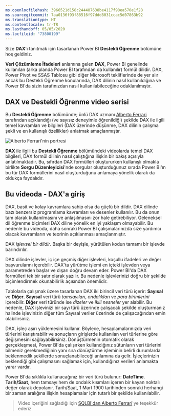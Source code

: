 ```yaml
---
ms.openlocfilehash: 3966521d158c244487638be4117f98ea570e1f28
ms.sourcegitcommit: 7aa0136f93f88516f97ddd8031ccac5d07863b92
ms.translationtype: HT
ms.contentlocale: tr-TR
ms.lasthandoff: 05/05/2020
ms.locfileid: "73800199"
---
```

Size **DAX**'ı tanıtmak için tasarlanan Power BI **Destekli Öğrenme** bölümüne hoş geldiniz.

**Veri Çözümleme İfadeleri** anlamına gelen **DAX**, Power BI genelinde kullanılan (arka planda Power BI tarafından da kullanılır) formül dilidir. DAX, Power Pivot ve SSAS Tablosu gibi diğer Microsoft tekliflerinde de yer alır ancak bu Destekli Öğrenme konularında, DAX dilinin nasıl kullanıldığına ve Power BI'da sizin tarafınızdan nasıl kullanılabileceğine odaklanılmıştır.

## <a name="dax-and-this-guided-learning-video-series"></a>DAX ve Destekli Öğrenme video serisi
Bu **Destekli Öğrenme** bölümünde; ünlü DAX uzmanı [Alberto Ferrari](https://www.sqlbi.com/learning-dax) tarafından açıklandığı (ve sayısız deneyimle öğrenildiği) şekilde DAX ile ilgili temel kavramları ve bilgileri (DAX üzerinde düşünme, DAX dilinin çalışma şekli ve en kullanışlı özellikler) anlatmak amaçlanmıştır.

![Alberto Ferrari'nin portresi](media/7-1-intro-to-dax/intro_dax_6_alberto_ferrari.png)

**DAX** ile ilgili bu **Destekli Öğrenme** bölümündeki videolarda temel DAX bilgileri, DAX formül dilinin nasıl çalıştığına ilişkin bir bakış açısıyla anlatılmaktadır. Bu, sıfırdan DAX formülleri oluştururken kullanışlı olmakla birlikte **Sorgu Düzenleyicisi**'nde sorgular oluşturduğunuz sırada Power BI'ın bu tür DAX formüllerini nasıl oluşturduğunu anlamaya yönelik olarak da oldukça faydalıdır.

## <a name="in-this-video---introduction-to-dax"></a>Bu videoda - DAX'a giriş
DAX, basit ve kolay kavramlara sahip olsa da güçlü bir dildir. DAX dilinde bazı benzersiz programlama kavramları ve desenler kullanılır. Bu da onun tam olarak kullanılmasını ve anlaşılmasını zor hale getirebiliyor. Geleneksel dil öğrenme biçimleri DAX diline yönelik en iyi yaklaşım olmayabilir. Bu nedenle bu videoda, daha sonraki Power BI çalışmalarınızda size yardımcı olacak kavramların ve teorinin açıklanması amaçlanmıştır.

DAX *işlevsel bir dildir*. Başka bir deyişle, yürütülen kodun tamamı bir işlevde barındırılır.

DAX dilinde işlevler, iç içe geçmiş diğer işlevleri, koşullu ifadeleri ve değer başvurularını içerebilir. DAX'ta yürütme işlemi en içteki işlevden veya parametreden başlar ve dışarı doğru devam eder. Power BI'da DAX formülleri tek bir satır olarak yazılır. Bu nedenle işlevlerinizi doğru bir şekilde biçimlendirmek okunabilirlik açısından önemlidir.

Tablolarla çalışmak üzere tasarlanan DAX iki birincil veri türü içerir: **Sayısal** ve **Diğer**. **Sayısal** veri türü *tamsayıları*, *ondalıkları* ve *para birimlerini* içerebilir. **Diğer** veri türünde ise *dizeler* ve *ikili nesneler* yer alabilir. Bu nedenle, DAX işlevinizi bir sayı türü üzerinde çalışacak şekilde oluşturmanız halinde işlevinizin diğer tüm Sayısal veriler üzerinde de çalışacağından emin olabilirsiniz.

DAX, işleç aşırı yüklemesini kullanır. Böylece, hesaplamalarınızda veri türlerini karıştırabilir ve sonuçların girişlerde kullanılan veri türlerine göre değişmesini sağlayabilirsiniz. Dönüştürmenin otomatik olarak gerçekleşmesi, Power BI'da çalışırken kullandığınız sütunların veri türlerini bilmeniz gerekmediğinin yanı sıra dönüştürme işleminin belirli durumlarda beklenmedik şekillerde sonuçlanabileceği anlamına da gelir. İşleçlerinizin beklendiği gibi çalışmasını sağlamak için, kullandığınız verileri anlamakta yarar vardır.

Power BI'da sıklıkla kullanacağınız bir veri türü bulunur: **DateTime**. **Tarih/Saat**, hem tamsayı hem de ondalık kısımları içeren bir kayan noktalı değer olarak depolanır. Tarih/Saat, 1 Mart 1900 tarihinden sonraki herhangi bir zaman aralığına ilişkin hesaplamalar için tutarlı bir şekilde kullanılabilir.

> Video içeriğini sağladığı için [SQLBI'dan Alberto Ferrari](https://www.sqlbi.com/learning-dax/?utm_source=powerbi&utm_medium=marketing&utm_campaign=after-summit)'ye teşekkür ederiz
> 
> 

